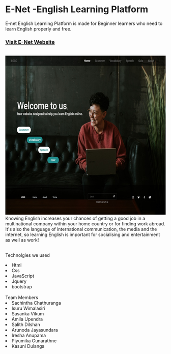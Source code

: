 # E-Net -English Learning Platform
E-net English Learning Platform is made for Beginner learners who need to learn English properly and free.
<br>
<a href="https://rslup.github.io/2021g2r1/"> <h3>Visit E-Net Website</h3></a>
<br>
<a href="https://rslup.github.io/2021g2r1/"> <img src="images\ourpages\home.jpg" height=500> </a>
<br>
Knowing English increases your chances of getting a good job in a multinational company within your home country or for finding work abroad. It's also the language of international communication, the media and the internet, so learning English is important for socialising and entertainment as well as work!
<br><br>

Technolgies we used
<li>Html
<li>Css
<li>JavaScript
<li>Jquery
<li>bootstrap
<br><br>
Team Members
<li>Sachintha Chathuranga
<li>Isuru Wimalasiri
<li>Sasanka Vikum
<li>Amila Upendra
<li>Salith Dilshan
<li>Arunoda Jayasundara
<li>Iresha Anupama
<li>Piyumika Gunarathne
<li>Kasuni Dulanga
